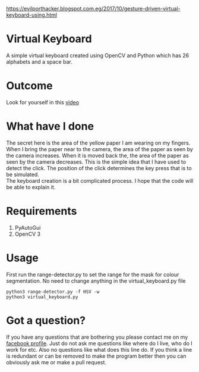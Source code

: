 https://evilporthacker.blogspot.com.eg/2017/10/gesture-driven-virtual-keyboard-using.html

# Virtual Keyboard
A simple virtual keyboard created using OpenCV and Python which has 26 alphabets and a space bar.

# Outcome
Look for yourself in this <a href = "https://lh3.googleusercontent.com/-BE99T5RPcL4/WdNYbPeHOpI/AAAAAAAAAxE/v_ZXXGv6y9MqSgfwcVTH4b7y2BCERvvBACJoC/w663-h373-rw/video41.gif">video</a>

# What have I done
The secret here is the area of the yellow paper I am wearing on my fingers. When I bring the paper near to the camera, the area of the paper as seen by the camera increases. When it is moved back the, the area of the paper as seen by the camera decreases. This is the simple idea that I have used to detect the click. The position of the click determines the key press that is to be simulated.<br>
The keyboard creation is a bit complicated process. I hope that the code will be able to explain it.

# Requirements
1. PyAutoGui<br>
2. OpenCV 3<br>

# Usage
First run the range-detector.py to set the range for the mask for colour segmentation. No need to change anything in the virtual_keyboard.py file

    python3 range-detector.py -f HSV -w
    python3 virtual_keyboard.py

# Got a question?
If you have any questions that are bothering you please contact me on my <a href = "facebook.com/dibakar.saha.750">facebook profile</a>. Just do not ask me questions like where do I live, who do I work for etc. Also no questions like what does this line do. If you think a line is redundant or can be removed to make the program better then you can obviously ask me or make a pull request.
